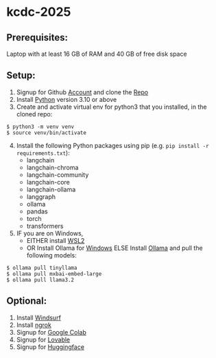 # kcdc-2025

## Prerequisites: 
Laptop with at least 16 GB of RAM and 40 GB of free disk space

## Setup:
1. Signup for Github [Account](https://github.com) and clone the [Repo](https://github.com/shanko/kcdc-2025)
2. Install [Python](https://python.org) version 3.10 or above 
3. Create and activate virtual env for python3 that you installed, in the cloned repo:
```
$ python3 -m venv venv
$ source venv/bin/activate
```
4. Install the following Python packages using pip (e.g. `pip install -r requirements.txt`):
   - langchain 
   - langchain-chroma
   - langchain-community
   - langchain-core
   - langchain-ollama
   - langgraph
   - ollama
   - pandas
   - torch
   - transformers 
5. IF you are on Windows, 
   - EITHER install [WSL2](https://learn.microsoft.com/en-us/windows/wsl/install)
   - OR Install Ollama for [Windows](https://github.com/ollama/ollama/blob/main/docs/windows.md)
   ELSE Install [Ollama](https://ollama.com) and pull the following models:

```
$ ollama pull tinyllama
$ ollama pull mxbai-embed-large
$ ollama pull llama3.2
```

## Optional:
1. Install [Windsurf](https://windsurf.com)
2. Install [ngrok](https://ngrok.com/downloads/mac-os)
3. Signup for [Google Colab](https://colab.research.google.com)
4. Signup for [Lovable](https://lovable.dev)
5. Signup for [Huggingface](https://huggingface.co)
